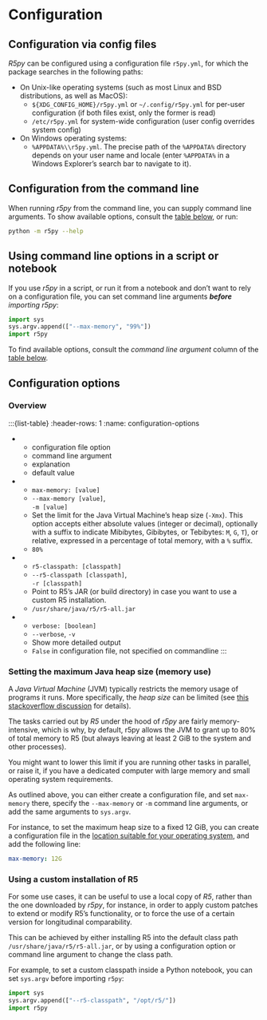 # Configuration

## Configuration via config files

*R5py* can be configured using a configuration file `r5py.yml`, for which the
package searches in the following paths:

- On Unix-like operating systems (such as most Linux and BSD distributions,
  as well as MacOS): 
  - `${XDG_CONFIG_HOME}/r5py.yml` or `~/.config/r5py.yml` for per-user
    configuration (if both files exist, only the former is read)
  - `/etc/r5py.yml` for system-wide configuration (user config overrides system
    config)
- On Windows operating systems:
  - `%APPDATA%\\r5py.yml`. The precise path of the `%APPDATA%` directory depends
    on your user name and locale (enter `%APPDATA%` in a Windows Explorer’s search
    bar to navigate to it).


## Configuration from the command line

When running *r5py* from the command line, you can supply command line
arguments.  To show available options, consult the [table
below](configuration-options), or run:

```bash
python -m r5py --help
```


## Using command line options in a script or notebook

If you use *r5py* in a script, or run it from a notebook and don’t want to
rely on a configuration file, you can set command line arguments ***before***
*importing r5py*:

```python
import sys
sys.argv.append(["--max-memory", "99%"])
import r5py
```

To find available options, consult the *command line argument* column of the
[table below](configuration-options).


## Configuration options

### Overview

:::{list-table}
:header-rows: 1
:name: configuration-options

* - configuration file option
  - command line argument
  - explanation
  - default value

* - `max-memory: [value]`
  - `--max-memory [value]`, <br>
    `-m [value]`
  - Set the limit for the Java Virtual Machine’s heap size (`-Xmx`).
    This option accepts either absolute values (integer or decimal),
    optionally with a suffix to indicate Mibibytes, Gibibytes, or
    Tebibytes: `M`, `G`, `T`), or relative, expressed in a percentage
    of total memory, with a `%` suffix.
  - `80%`

* - `r5-classpath: [classpath]`
  - `--r5-classpath [classpath]`, <br>
    `-r [classpath]`
  - Point to R5’s JAR (or build directory) in case you want to use a
    custom R5 installation.
  - `/usr/share/java/r5/r5-all.jar`

* - `verbose: [boolean]`
  - `--verbose`, `-v`
  - Show more detailed output
  - `False` in configuration file, not specified on commandline
:::


### Setting the maximum Java heap size (memory use)

A *Java Virtual Machine* (JVM) typically restricts the memory usage of programs
it runs.  More specifically, the *heap size* can be limited (see [this
stackoverflow
discussion](https://stackoverflow.com/questions/14763079/what-are-the-xms-and-xmx-parameters-when-starting-jvm)
for details). 

The tasks carried out by *R5* under the hood of *r5py* are fairly
memory-intensive, which is why, by default, r5py allows the JVM to grant up to
80% of total memory to R5 (but always leaving at least 2 GiB to the system and
other processes).

You might want to lower this limit if you are running other tasks in parallel,
or raise it, if you have a dedicated computer with large memory and small
operating system requirements.

As outlined above, you can either create a configuration file, and set
`max-memory` there, specify the `--max-memory` or `-m` command line arguments,
or add the same arguments to `sys.argv`.

For instance, to set the maximum heap size to a fixed 12 GiB, you can create a
configuration file in the [location suitable for your operating
system](#configuration-via-config-files), and add the following line:

```yaml
max-memory: 12G
```


### Using a custom installation of R5

For some use cases, it can be useful to use a local copy of *R5*, rather than
the one downloaded by *r5py*, for instance, in order to apply custom patches
to extend or modify R5’s functionality, or to force the use of a certain
version for longitudinal comparability. 

This can be achieved by either installing R5 into the default class path
`/usr/share/java/r5/r5-all.jar`, or by using a configuration option or command
line argument to change the class path. 

For example, to set a custom classpath inside a Python notebook, you can set
`sys.argv` before importing `r5py`:

```python
import sys
sys.argv.append(["--r5-classpath", "/opt/r5/"])
import r5py
```
